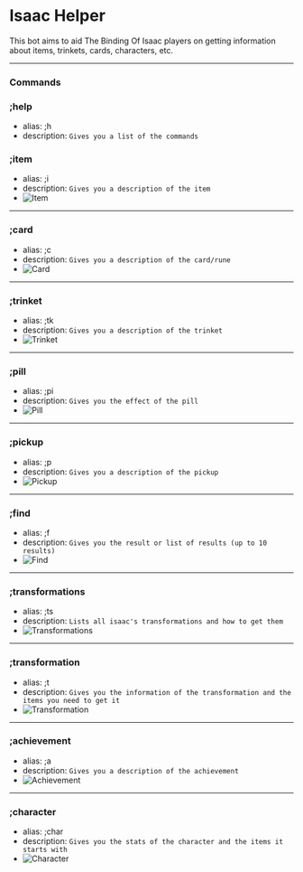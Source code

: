 # Isaac Helper

This bot aims to aid The Binding Of Isaac players on getting information about items, trinkets, cards, characters, etc.

---

### Commands

### **;help**

- alias: ;h
- description: `Gives you a list of the commands`

### **;item**

- alias: ;i
- description: `Gives you a description of the item`
- ![Item](https://cdn.discordapp.com/attachments/1103137794404134912/1112853525731483740/image.png)

---

### **;card**

- alias: ;c
- description: `Gives you a description of the card/rune`
- ![Card](https://cdn.discordapp.com/attachments/1103137794404134912/1112854254017859734/image.png)

---

### **;trinket**

- alias: ;tk
- description: `Gives you a description of the trinket`
- ![Trinket](https://cdn.discordapp.com/attachments/1103137794404134912/1112854669086171236/image.png)

---

### **;pill**

- alias: ;pi
- description: `Gives you the effect of the pill`
- ![Pill](https://cdn.discordapp.com/attachments/1103137794404134912/1112855312479817888/image.png)

---

### **;pickup**

- alias: ;p
- description: `Gives you a description of the pickup`
- ![Pickup](https://cdn.discordapp.com/attachments/1103137794404134912/1112855612020248617/image.png)

---

### **;find**

- alias: ;f
- description: `Gives you the result or list of results (up to 10 results)`
- ![Find](https://cdn.discordapp.com/attachments/1103137794404134912/1112856464487370822/image.png)

---

### **;transformations**

- alias: ;ts
- description: `Lists all isaac's transformations and how to get them`
- ![Transformations](https://cdn.discordapp.com/attachments/1103137794404134912/1112856400457121802/image.png)

---

### **;transformation**

- alias: ;t
- description: `Gives you the information of the transformation and the items you need to get it`
- ![Transformation](https://cdn.discordapp.com/attachments/1103137794404134912/1112856685099364383/image.png)

---

### **;achievement**

- alias: ;a
- description: `Gives you a description of the achievement`
- ![Achievement](https://cdn.discordapp.com/attachments/1103137794404134912/1112856823670779954/image.png)

---

### **;character**

- alias: ;char
- description: `Gives you the stats of the character and the items it starts with`
- ![Character](https://cdn.discordapp.com/attachments/1103137794404134912/1112857022170406942/image.png)
